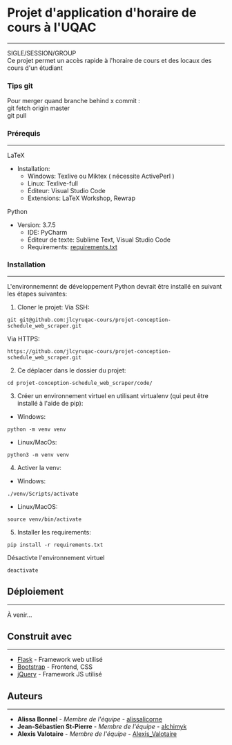 # Projet d'application d'horaire de cours à l'UQAC
---
SIGLE/SESSION/GROUP  
Ce projet permet un accès rapide à l'horaire de cours et des locaux des cours d'un étudiant

### Tips git  
Pour merger quand branche behind x commit :  
git fetch origin master  
git pull  

### Prérequis
---

LaTeX  
* Installation:   
  * Windows: Texlive ou Miktex ( nécessite ActivePerl )  
  * Linux: Texlive-full  
  * Éditeur: Visual Studio Code  
  * Extensions: LaTeX Workshop, Rewrap  

Python   
* Version: 3.7.5  
  * IDE: PyCharm
  * Éditeur de texte: Sublime Text, Visual Studio Code
  * Requirements: [requirements.txt](code/requirements.txt)  

### Installation
---

L'environnemennt de développement Python devrait être installé en suivant les étapes suivantes:

1. Cloner le projet: 
Via SSH:  
```
git git@github.com:jlcyruqac-cours/projet-conception-schedule_web_scraper.git  
```
Via HTTPS:  
```
https://github.com/jlcyruqac-cours/projet-conception-schedule_web_scraper.git  
```

2. Ce déplacer dans le dossier du projet: 

```
cd projet-conception-schedule_web_scraper/code/
```

3. Créer un environnement virtuel en utilisant virtualenv (qui peut être installé à l'aide de pip): 

- Windows:  
```
python -m venv venv
```
- Linux/MacOs:  

```
python3 -m venv venv
```

4. Activer la venv: 

- Windows:
```
./venv/Scripts/activate
```

- Linux/MacOS:  
```
source venv/bin/activate
```

5. Installer les requirements: 

```
pip install -r requirements.txt
```

Désactivte l'environnement virtuel

```
deactivate
```

## Déploiement
---

À venir...

## Construit avec
---

* [Flask](https://palletsprojects.com/p/flask/) - Framework web utilisé
* [Bootstrap](https://getbootstrap.com) - Frontend, CSS
* [jQuery](https://jquery.com/) - Framework JS utilisé


## Auteurs
---

* **Alissa Bonnel** - *Membre de l'équipe* - [alissalicorne](https://github.com/alissalicorne)
* **Jean-Sébastien St-Pierre** - *Membre de l'équipe* - [alchimyk](https://github.com/alchimyk)
* **Alexis Valotaire** - *Membre de l'équipe* - [Alexis_Valotaire](https://github.com/AlexisCode101)
